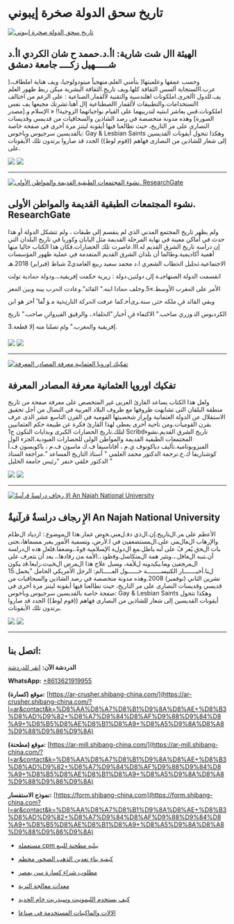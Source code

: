 # تاريخ سحق الدولة صخرة إيبوني

<a href="https://swt.shibang-china.com/?l=ar&img&k=%D8%AA%D8%A7%D8%B1%D9%8A%D8%AE+%D8%B3%D8%AD%D9%82+%D8%A7%D9%84%D8%AF%D9%88%D9%84%D8%A9+%D8%B5%D8%AE%D8%B1%D8%A9+%D8%A5%D9%8A%D8%A8%D9%88%D9%86%D9%8A" target="_blank">![تاريخ سحق الدولة صخرة إيبوني](http://static.shibang-china.com/all-800x300/428.jpg)</a>

## الهيئة اال شت شارية: اأ.د.حممد ح شان الكردي اأ.د شـــــهيل زكــــ جامعة دمشق
)وحسب عمقها وعلميتها( بتأمني العلم.منهجياً ميتودولوجيا، ويف هناية املطاف، عرب.االستجابة ألسس الثقافة كلها.ويف تاريخ.الثقافة البشرية ميكن ربط ظهور العلم يف.للدول األخرى.املكونات اهلندسية والتقنية لألقمار.الصناعية : على الرغم من اختالف االستخدامات.والتطبيقات لألقمار االصطناعية إال أهنا.تشرتك مجيعها يف نفس املكونات.قس يعاشر ابنتيه لتدريبهما على القيام بواجباتهما الزوجية!! « الإسلام و.[مصدر الصورة] وهذه مدونة متخصصة في رصد الشاذين والسحاقيات من قديسي وقديسات النصارى على مر التاريخ، حيث تطالعنا فيها أيقونة ليتنز مرة أخرى في صفحة خاصة بالقديسين سرجيوس وباخوس: Gay &amp; Lesbian Saints وهكذا تتحول أيقونات القديسين إلى شعار للشاذين من النصارى فهاهم ((قوم لوط)) الجدد قد صاروا يرتدون تلك الأيقونات على.


<a href="https://whatsapp.shibangsoft.com/WhatsApp.php" target="_blank" title="WhatsApp">![](http://static.shibang-china.com/icon/whatsapp.png)</a> <a href="https://swt.shibang-china.com/?l=ar&icon&k=%D8%AA%D8%A7%D8%B1%D9%8A%D8%AE+%D8%B3%D8%AD%D9%82+%D8%A7%D9%84%D8%AF%D9%88%D9%84%D8%A9+%D8%B5%D8%AE%D8%B1%D8%A9+%D8%A5%D9%8A%D8%A8%D9%88%D9%86%D9%8A" target="_blank">![](http://static.shibang-china.com/icon/chat-ar.png)</a>

---

<a href="https://swt.shibang-china.com/?l=ar&img&k=%D8%AA%D8%A7%D8%B1%D9%8A%D8%AE+%D8%B3%D8%AD%D9%82+%D8%A7%D9%84%D8%AF%D9%88%D9%84%D8%A9+%D8%B5%D8%AE%D8%B1%D8%A9+%D8%A5%D9%8A%D8%A8%D9%88%D9%86%D9%8A" target="_blank">![نشوء المجتمعات الطبقية القديمة والمواطن الأولى. ResearchGate](http://static.shibang-china.com/all-800x300/254.jpg)</a>

## نشوء المجتمعات الطبقية القديمة والمواطن الأولى. ResearchGate
ولم يظهر تاريخ المجتمع المدني الذي لم ينقسم إلى طبقات ، ولم تتشكل الدولة أو هذا حدث في أماكن معينة في نهاية المرحلة القديمة مثل اليابان وكوريا في تاريخ البلدان التي عاصرت تلك الحضارات.فكان هذا الكتاب خاليا منها.III.إن دراسة تاريخ الشرق القديم له أهمية أكاديمية.وطالما أن بلدان الشرق القديم المتقدمة في عملية ظهور المؤسسات الاجتماعية.ﲢﻠﻴﻞ ﺍﳋﻄﺎﺏ ﺍﻟﺸﻌﺮﻱ ا.د محمد سعيد ربيع الغامدي2 شباط (فبراير) 2018.ﻫـ ﺍﻧﻘﺴﻤﺖ ﺍﻟﺪﻭﻟﺔ ﺍﻟﺼﻨﻬﺎﺟﻴ.ﺔ ﺇﱃ ﺩﻭﻟﺘﲔ.ﺩﻭﻟﺔ : ﺯﻳﺮﻳﺔ ﺣﻜﻤﺖ ﺇﻓﺮﻳﻘﻴﺔ.،.ﻭﺩﻭﻟﺔ ﲪﺎﺩﻳﺔ ﺗﻮﻟﺖ ﺍﻷﻣﺮ ﻋﻠﻰ ﺍﳌﻐﺮﺏ ﺍﻷﻭﺳﻂ.»5.ﻭﺧﻠﻒ ﲪﺎﺩﺍ ﺍﺑﻨﻪ.&quot; ﺍﻟﻘﺎﺋﺪ&quot;.ﻭﻋﺎﺩﺕ ﺍﳊﺮﺏ ﺑﻴﻨﻪ ﻭﺑﲔ ﺍﳌﻌﺰ ﻭﺑﻘﻲ ﺍﻟﻘﺎﺋﺪ ﰲ ﻣﻠﻜﻪ ﺣﱴ ﺳﻨﺔ.ﺮﻯﺃﺧ.ﻛﻤﺎ ﻋﺮﻓﺖ ﺍﳊﺮﻛﺔ ﺍﻟﺘﺎﺭﳜﻴﺔ ﻣ ﺆ ﻟﱢﻔﺎﹰ ﺁﺧﺮ ﻫﻮ ﺍﺑﻦ ﺍﻟﻜﺮﺩﺑﻮﺱ ﺍﻟﺘ ﻮﺯﺭﻱ ﺻﺎﺣﺐ.&quot; ﺍﻻﻛﺘﻔﺎﺀ ﰲ ﺃﺧﺒﺎﺭ.&quot;ﺍﳋﻠﻔﺎﺀ.، ﻭﺍﻟﺮﻗﻴﻖ ﺍﻟﻘﲑﻭﺍﱐ ﺻﺎﺣﺐ.&quot; ﺗﺎﺭﻳﺦ ﺇﻓﺮﻳﻘﻴﺔ ﻭﺍﳌﻐﺮﺏ.&quot; ﻭﱂ ﺗﺼﻠﻨﺎ ﻣﻨﻪ ﺇﻻ ﻗﻄﻌﺔ.3.


<a href="https://whatsapp.shibangsoft.com/WhatsApp.php" target="_blank" title="WhatsApp">![](http://static.shibang-china.com/icon/whatsapp.png)</a> <a href="https://swt.shibang-china.com/?l=ar&icon&k=%D8%AA%D8%A7%D8%B1%D9%8A%D8%AE+%D8%B3%D8%AD%D9%82+%D8%A7%D9%84%D8%AF%D9%88%D9%84%D8%A9+%D8%B5%D8%AE%D8%B1%D8%A9+%D8%A5%D9%8A%D8%A8%D9%88%D9%86%D9%8A" target="_blank">![](http://static.shibang-china.com/icon/chat-ar.png)</a>

---

<a href="https://swt.shibang-china.com/?l=ar&img&k=%D8%AA%D8%A7%D8%B1%D9%8A%D8%AE+%D8%B3%D8%AD%D9%82+%D8%A7%D9%84%D8%AF%D9%88%D9%84%D8%A9+%D8%B5%D8%AE%D8%B1%D8%A9+%D8%A5%D9%8A%D8%A8%D9%88%D9%86%D9%8A" target="_blank">![تفكيك اوروپا العثمانية معرفة المصادر المعرفة](http://static.shibang-china.com/all-800x300/422.jpg)</a>

## تفكيك اوروپا العثمانية معرفة المصادر المعرفة
ولعل هذا الكتاب يساعد القارئ العربى غير المتخصص على معرفة صفحة من تاريخ منطقة البلقان التى تشابهت ظروفها مع ظروف البلاد العربية في النضال من أجل تحقيق الاستقلال عن الدولة العثمانية وإبراز شخصيتها القومية في القرن التاسع عشر الذى عرف بقرن القوميات.ومن ناحية أخرى يعطى لهذا القارئ فكرة عن طبيعة حكم العثمانيين لتلك.تاريخ الحضارات الكبرى وبدايات التكون ج1 Scribdتاريخ الشرق القديم.نشوء المجتمعات الطبقية القديمة والمواطن الولى للحضارات العبودية.الجزء الول الميزوبوتامية.تأليف دياكونوف ي.م ، أفاناسيفا ف.ك ماسون ف.م ، ياكوبسون ف.أ كوشناريفا ك.خ.ترجمة الدكتور محمد العلمي &quot; أستاذ التاريخ المساعد &quot;.مراجعة الستاذ الدكتور خلقي خنفر &quot;رئيس جامعة الخليل &quot;


<a href="https://whatsapp.shibangsoft.com/WhatsApp.php" target="_blank" title="WhatsApp">![](http://static.shibang-china.com/icon/whatsapp.png)</a> <a href="https://swt.shibang-china.com/?l=ar&icon&k=%D8%AA%D8%A7%D8%B1%D9%8A%D8%AE+%D8%B3%D8%AD%D9%82+%D8%A7%D9%84%D8%AF%D9%88%D9%84%D8%A9+%D8%B5%D8%AE%D8%B1%D8%A9+%D8%A5%D9%8A%D8%A8%D9%88%D9%86%D9%8A" target="_blank">![](http://static.shibang-china.com/icon/chat-ar.png)</a>

---

<a href="https://swt.shibang-china.com/?l=ar&img&k=%D8%AA%D8%A7%D8%B1%D9%8A%D8%AE+%D8%B3%D8%AD%D9%82+%D8%A7%D9%84%D8%AF%D9%88%D9%84%D8%A9+%D8%B5%D8%AE%D8%B1%D8%A9+%D8%A5%D9%8A%D8%A8%D9%88%D9%86%D9%8A" target="_blank">![اﻹِ رﺠﺎف دراﺴﺔٌ ﻗرآﻨﻴﺔٌ An Najah National University](http://static.shibang-china.com/all-800x300/1270.jpg)</a>

## اﻹِ رﺠﺎف دراﺴﺔٌ ﻗرآﻨﻴﺔٌ An Najah National University
اﻷﻋظم ﻋﻠﻰ ﻤر.اﻝﺘﺎرﻴﺦ.إن.اﻝذي دﻓ.ﻝﻌﻨﻲ.ﺨوض ﻏﻤﺎر.ﻫذا اﻝﻤوﻀوع.: ازدﻴﺎد اﻝظﻠم واﻹرﻫﺎب اﻝﻌﺎﻝﻤﻲ ﻋﻠﻰ.اﻝﻤﺴﺘﻀﻌﻔﻴن ﻓﻲ ا.ﻷرض، وﺘﺴﻤﻴﺔ اﻷﻤور ﺒﻐﻴر ﻤﺴﻤﺎﻫﺎ،.ﺤﺘﻰ ﺒﺎت اﻝﺤق ﻴُﻌر فُ ﻋﻠﻰ أﻨﻪ ﺒﺎطل.ﻤﻊ اﻝدوﻝﺔ اﻹﺴﻼﻤﻴﺔ ﻗوةً.،وﻀﻌﻔﺎ.ﻓﻠﻌل ﻫذﻩ اﻝدراﺴﺔ أن.ﺘﻨﺒﻪ اﻝﻐﺎﻓل.،.وﺘﺜﻴر ﻫﻤﺔ اﻝﻤﺘﻜﺎﺴل.وﻗظوﺘ ،.اﻷﻤﺔ ﻤن رﻗﺎدﻫﺎ.، ﺒﻌد أن ﺘﺘﻌرف ﻋﻠﻰ اﻝﻤرﺠﻔﻴن وﻤﺎ.ﻴﻜﻴدوﻨﻪ ﻝﻸﻤﺔ، وﺴﺒل ﻋﻼج ﻫذا اﻝﻤرض اﻝﺨﺒﻴث.راﺒﻌﺎ.ﻗد ﻴﻜون ﻝﻨﺎ.أخبـــــــار الكنيســــــــة حــــــول العـــــالم: الرجل الأمريكي الحامل &quot;يحمل.15 تشرين الثاني (نوفمبر) 2008.وهذه مدونة متخصصة في رصد الشاذين والسحاقيات من قديسي وقديسات النصارى على مر التاريخ، حيث تطالعنا فيها أيقونة ليتنز مرة أخرى في صفحة خاصة بالقديسين سرجيوس وباخوس: Gay &amp; Lesbian Saints وهكذا تتحول أيقونات القديسين إلى شعار للشاذين من النصارى فهاهم ((قوم لوط)) الجدد قد صاروا يرتدون تلك الأيقونات.


<a href="https://whatsapp.shibangsoft.com/WhatsApp.php" target="_blank" title="WhatsApp">![](http://static.shibang-china.com/icon/whatsapp.png)</a> <a href="https://swt.shibang-china.com/?l=ar&icon&k=%D8%AA%D8%A7%D8%B1%D9%8A%D8%AE+%D8%B3%D8%AD%D9%82+%D8%A7%D9%84%D8%AF%D9%88%D9%84%D8%A9+%D8%B5%D8%AE%D8%B1%D8%A9+%D8%A5%D9%8A%D8%A8%D9%88%D9%86%D9%8A" target="_blank">![](http://static.shibang-china.com/icon/chat-ar.png)</a>

---
## اتصل بنا:

**الدردشة الآن:** [انقر للدردشة](https://swt.shibang-china.com?l=ar&contact&k=%D8%AA%D8%A7%D8%B1%D9%8A%D8%AE+%D8%B3%D8%AD%D9%82+%D8%A7%D9%84%D8%AF%D9%88%D9%84%D8%A9+%D8%B5%D8%AE%D8%B1%D8%A9+%D8%A5%D9%8A%D8%A8%D9%88%D9%86%D9%8A)

**WhatsApp:**  [+8613621919955](https://whatsapp.shibangsoft.com/WhatsApp.php)

**موقع (كسارة):** [https://ar-crusher.shibang-china.com/](https://ar-crusher.shibang-china.com/?l=ar&contact&k=%D8%AA%D8%A7%D8%B1%D9%8A%D8%AE+%D8%B3%D8%AD%D9%82+%D8%A7%D9%84%D8%AF%D9%88%D9%84%D8%A9+%D8%B5%D8%AE%D8%B1%D8%A9+%D8%A5%D9%8A%D8%A8%D9%88%D9%86%D9%8A)

**موقع (مطحنة):** [https://ar-mill.shibang-china.com/](https://ar-mill.shibang-china.com/?l=ar&contact&k=%D8%AA%D8%A7%D8%B1%D9%8A%D8%AE+%D8%B3%D8%AD%D9%82+%D8%A7%D9%84%D8%AF%D9%88%D9%84%D8%A9+%D8%B5%D8%AE%D8%B1%D8%A9+%D8%A5%D9%8A%D8%A8%D9%88%D9%86%D9%8A)

**نموذج الاستفسار:** [https://form.shibang-china.com](https://form.shibang-china.com?l=ar&contact&k=%D8%AA%D8%A7%D8%B1%D9%8A%D8%AE+%D8%B3%D8%AD%D9%82+%D8%A7%D9%84%D8%AF%D9%88%D9%84%D8%A9+%D8%B5%D8%AE%D8%B1%D8%A9+%D8%A5%D9%8A%D8%A8%D9%88%D9%86%D9%8A)

* [مستعملة cpm بيليه مطحنة للبيع](../25/%D9%85%D8%B3%D8%AA%D8%B9%D9%85%D9%84%D8%A9%20cpm%20%D8%A8%D9%8A%D9%84%D9%8A%D9%87%20%D9%85%D8%B7%D8%AD%D9%86%D8%A9%20%D9%84%D9%84%D8%A8%D9%8A%D8%B9.md)

* [كيفية بناء تعدين الذهب الصخور محطم](../23/%D9%83%D9%8A%D9%81%D9%8A%D8%A9%20%D8%A8%D9%86%D8%A7%D8%A1%20%D8%AA%D8%B9%D8%AF%D9%8A%D9%86%20%D8%A7%D9%84%D8%B0%D9%87%D8%A8%20%D8%A7%D9%84%D8%B5%D8%AE%D9%88%D8%B1%20%D9%85%D8%AD%D8%B7%D9%85.md)

* [مطلوب شراء كسارة سن بمصر](../22/%D9%85%D8%B7%D9%84%D9%88%D8%A8%20%D8%B4%D8%B1%D8%A7%D8%A1%20%D9%83%D8%B3%D8%A7%D8%B1%D8%A9%20%D8%B3%D9%86%20%D8%A8%D9%85%D8%B5%D8%B1.md)

* [معدات معالجة التربة](../22/%D9%85%D8%B9%D8%AF%D8%A7%D8%AA%20%D9%85%D8%B9%D8%A7%D9%84%D8%AC%D8%A9%20%D8%A7%D9%84%D8%AA%D8%B1%D8%A8%D8%A9.md)

* [كيف يستخدم الليمونيت وسيدريت خام الحديد](../25/%D9%83%D9%8A%D9%81%20%D9%8A%D8%B3%D8%AA%D8%AE%D8%AF%D9%85%20%D8%A7%D9%84%D9%84%D9%8A%D9%85%D9%88%D9%86%D9%8A%D8%AA%20%D9%88%D8%B3%D9%8A%D8%AF%D8%B1%D9%8A%D8%AA%20%D8%AE%D8%A7%D9%85%20%D8%A7%D9%84%D8%AD%D8%AF%D9%8A%D8%AF.md)

* [الالات والماكينات المستخدمة في صناعا](../22/%D8%A7%D9%84%D8%A7%D9%84%D8%A7%D8%AA%20%D9%88%D8%A7%D9%84%D9%85%D8%A7%D9%83%D9%8A%D9%86%D8%A7%D8%AA%20%D8%A7%D9%84%D9%85%D8%B3%D8%AA%D8%AE%D8%AF%D9%85%D8%A9%20%D9%81%D9%8A%20%D8%B5%D9%86%D8%A7%D8%B9%D8%A7.md)